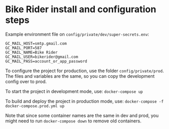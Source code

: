 # Bike Rider install and configuration steps

Example environment file on `config/private/dev/super-secrets.env`:
```
GC_MAIL_HOST=smtp.gmail.com
GC_MAIL_PORT=587
GC_MAIL_NAME=Bike Rider
GC_MAIL_USER=bikerider@gmail.com
GC_MAIL_PASS=account_or_app_password
```


To configure the project for production, use the folder `config/private/prod`. The files and variables are the same, so you can copy the development config over to prod.

To start the project in development mode, use: `docker-compose up`

To build and deploy the project in production mode, use: `docker-compose -f docker-compose.prod.yml up`

Note that since some container names are the same in dev and prod, you might need to run `docker-compose down` to remove old containers.
